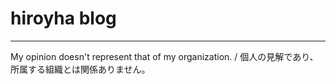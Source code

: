 # hiroyha blog

---

My opinion doesn't represent that of my organization. / 個人の見解であり、所属する組織とは関係ありません。
